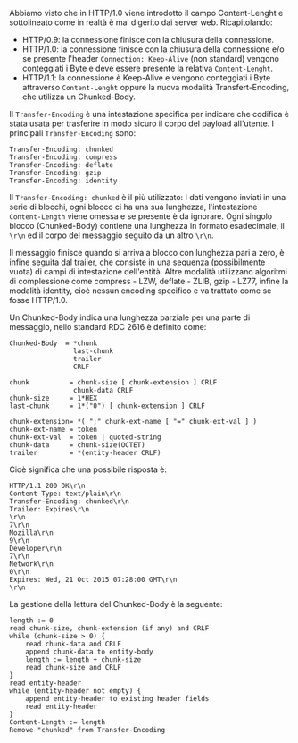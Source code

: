Abbiamo visto che in HTTP/1.0 viene introdotto il campo Content-Lenght e sottolineato come in realtà è mal digerito dai server web. Ricapitolando:

* HTTP/0.9: la connessione finisce con la chiusura della connessione.
* HTTP/1.0: la connessione finisce con la chiusura della connessione e/o se presente l'header `Connection: Keep-Alive` (non standard) vengono conteggiati i Byte e deve essere presente la relativa `Content-Lenght`.
* HTTP/1.1: la connessione è Keep-Alive e vengono conteggiati i Byte attraverso  `Content-Lenght` oppure la nuova modalità Transfert-Encoding, che utilizza un Chunked-Body.

Il `Transfer-Encoding` è una intestazione specifica per indicare che codifica è stata usata per trasferire in modo sicuro il corpo del payload all'utente. I principali `Transfer-Encoding` sono:
```
Transfer-Encoding: chunked
Transfer-Encoding: compress
Transfer-Encoding: deflate
Transfer-Encoding: gzip
Transfer-Encoding: identity
```

Il `Transfer-Encoding: chunked` è il più utilizzato: I dati vengono inviati in una serie di blocchi, ogni blocco ci ha una sua lunghezza, l'intestazione `Content-Length` viene omessa e se presente è da ignorare. Ogni singolo blocco  (Chunked-Body) contiene una lunghezza in formato esadecimale, il `\r\n` ed il corpo del messaggio seguito da un altro `\r\n`.

Il messaggio finisce quando si arriva a blocco con  lunghezza pari a zero, è infine seguita dal trailer, che consiste in una sequenza (possibilmente vuota) di campi di intestazione dell'entità. Altre modalità utilizzano algoritmi di complessione come compress - LZW, deflate - ZLIB, gzip - LZ77, infine la modalità identity, cioè nessun encoding specifico e va trattato come se fosse HTTP/1.0.

Un Chunked-Body indica una lunghezza parziale per una parte di messaggio, nello standard RDC 2616 è definito come:
```
Chunked-Body  = *chunk
                last-chunk
                trailer
                CRLF

chunk          = chunk-size [ chunk-extension ] CRLF
                chunk-data CRLF
chunk-size     = 1*HEX
last-chunk     = 1*("0") [ chunk-extension ] CRLF

chunk-extension= *( ";" chunk-ext-name [ "=" chunk-ext-val ] )
chunk-ext-name = token
chunk-ext-val  = token | quoted-string
chunk-data     = chunk-size(OCTET)
trailer        = *(entity-header CRLF)
```

Cioè significa che una possibile risposta è:
```
HTTP/1.1 200 OK\r\n
Content-Type: text/plain\r\n
Transfer-Encoding: chunked\r\n
Trailer: Expires\r\n
\r\n
7\r\n
Mozilla\r\n
9\r\n
Developer\r\n
7\r\n
Network\r\n
0\r\n
Expires: Wed, 21 Oct 2015 07:28:00 GMT\r\n
\r\n
```

La gestione della lettura del Chunked-Body è la seguente:
```
length := 0
read chunk-size, chunk-extension (if any) and CRLF
while (chunk-size > 0) {
    read chunk-data and CRLF
    append chunk-data to entity-body
    length := length + chunk-size
    read chunk-size and CRLF
}
read entity-header
while (entity-header not empty) {
    append entity-header to existing header fields
    read entity-header
}
Content-Length := length
Remove "chunked" from Transfer-Encoding
```
